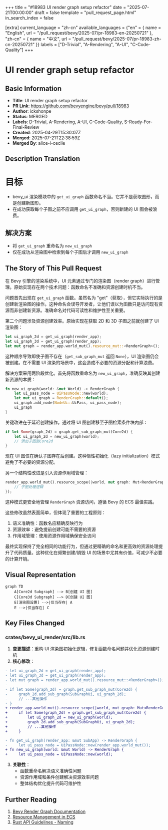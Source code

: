 +++
title = "#18983 UI render graph setup refactor"
date = "2025-07-21T00:00:00"
draft = false
template = "pull_request_page.html"
in_search_index = false

[extra]
current_language = "zh-cn"
available_languages = {"en" = { name = "English", url = "/pull_request/bevy/2025-07/pr-18983-en-20250721" }, "zh-cn" = { name = "中文", url = "/pull_request/bevy/2025-07/pr-18983-zh-cn-20250721" }}
labels = ["D-Trivial", "A-Rendering", "A-UI", "C-Code-Quality"]
+++

# UI render graph setup refactor

## Basic Information
- **Title**: UI render graph setup refactor
- **PR Link**: https://github.com/bevyengine/bevy/pull/18983
- **Author**: ickshonpe
- **Status**: MERGED
- **Labels**: D-Trivial, A-Rendering, A-UI, C-Code-Quality, S-Ready-For-Final-Review
- **Created**: 2025-04-29T15:30:07Z
- **Merged**: 2025-07-21T22:38:59Z
- **Merged By**: alice-i-cecile

## Description Translation
# 目标

* bevy_ui 渲染模块中的 `get_ui_graph` 函数命名不当。它并不是获取图形，而是创建新图形。
* 在成功获取每个子图之前不应调用 `get_ui_graph`，否则新建的 UI 图会被浪费。

## 解决方案

* 将 `get_ui_graph` 重命名为 `new_ui_graph`
* 仅在成功从渲染图中检索到每个子图后才调用 `new_ui_graph`

## The Story of This Pull Request

在 Bevy 引擎的渲染系统中，UI 元素通过专门的渲染图（render graph）进行管理。原始实现存在两个技术问题：函数命名不准确和资源创建时机不当。

问题首先出现在 `get_ui_graph` 函数。虽然名为 "get"（获取），但它实际执行的是创建新渲染图的操作。这种命名会误导开发者，让他们误以为函数只是访问现有资源而非创建新资源。准确命名对代码可读性和维护性至关重要。

第二个问题涉及资源创建效率。原始实现在获取 2D 和 3D 子图之前就创建了 UI 渲染图：
```rust
let ui_graph_2d = get_ui_graph(render_app);
let ui_graph_3d = get_ui_graph(render_app);
let mut graph = render_app.world_mut().resource_mut::<RenderGraph>();
```
这种顺序导致即使子图不存在（`get_sub_graph_mut` 返回 `None`），UI 渲染图仍会被创建。在不需要 UI 渲染的场景中，这会造成不必要的资源分配和计算浪费。

解决方案采用两阶段优化。首先将函数重命名为 `new_ui_graph`，准确反映其创建新资源的本质：
```rust
fn new_ui_graph(world: &mut World) -> RenderGraph {
    let ui_pass_node = UiPassNode::new(world);
    let mut ui_graph = RenderGraph::default();
    ui_graph.add_node(NodeUi::UiPass, ui_pass_node);
    ui_graph
}
```
关键改进在于延迟创建操作。通过将 UI 图创建移至子图检索条件块内部：
```rust
if let Some(graph_2d) = graph.get_sub_graph_mut(Core2d) {
    let ui_graph_2d = new_ui_graph(world);
    // 添加子图到Core2d
}
```
现在 UI 图仅在确认子图存在后创建。这种惰性初始化（lazy initialization）模式避免了不必要的资源分配。

另一个结构性改进是引入资源作用域管理：
```rust
render_app.world_mut().resource_scope(|world, mut graph: Mut<RenderGraph>| {
    // 子图处理逻辑
});
```
这种模式更安全地管理 `RenderGraph` 资源访问，遵循 Bevy 的 ECS 最佳实践。

这些修改虽然表面简单，但体现了重要的工程原则：
1. 语义准确性：函数名应精确反映行为
2. 资源效率：避免提前创建可能不需要的资源
3. 作用域管理：使用资源作用域确保安全访问

最终实现保持了完全相同的功能行为，但通过更精确的命名和更高效的资源处理提升了代码质量。这种优化在频繁创建/销毁 UI 的场景中尤其有价值，可减少不必要的计算开销。

## Visual Representation

```mermaid
graph TD
    A[Core2d Subgraph] --> B[创建 UI 图]
    C[Core3d Subgraph] --> D[创建 UI 图]
    E[渲染图设置] -->|仅当存在| A
    E -->|仅当存在| C
```

## Key Files Changed

### crates/bevy_ui_render/src/lib.rs
1. **变更描述**：重构 UI 渲染图初始化逻辑，修复函数命名问题并优化资源创建时机
2. **核心修改**：
```diff
- let ui_graph_2d = get_ui_graph(render_app);
- let ui_graph_3d = get_ui_graph(render_app);
- let mut graph = render_app.world_mut().resource_mut::<RenderGraph>();
-
- if let Some(graph_2d) = graph.get_sub_graph_mut(Core2d) {
-     graph_2d.add_sub_graph(SubGraphUi, ui_graph_2d);
-     // ...其他操作
- }
+ render_app.world_mut().resource_scope(|world, mut graph: Mut<RenderGraph>| {
+     if let Some(graph_2d) = graph.get_sub_graph_mut(Core2d) {
+         let ui_graph_2d = new_ui_graph(world);
+         graph_2d.add_sub_graph(SubGraphUi, ui_graph_2d);
+         // ...其他操作
+     }
```

```diff
- fn get_ui_graph(render_app: &mut SubApp) -> RenderGraph {
-     let ui_pass_node = UiPassNode::new(render_app.world_mut());
+ fn new_ui_graph(world: &mut World) -> RenderGraph {
+     let ui_pass_node = UiPassNode::new(world);
```

3. **关联性**：
   - 函数重命名解决语义准确性问题
   - 资源作用域和条件创建解决资源效率问题
   - 整体结构优化提升代码可维护性

## Further Reading
1. [Bevy Render Graph Documentation](https://bevyengine.org/learn/book/next/render/render-graph/)
2. [Resource Management in ECS](https://bevyengine.org/learn/book/next/programming/ecs/resource)
3. [Rust API Guidelines - Naming](https://rust-lang.github.io/api-guidelines/naming.html)